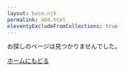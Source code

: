 ```yaml
---
layout: base.njk
permalink: 404.html
eleventyExcludeFromCollections: true
---
```


お探しのページは見つかりませんでした。

<a href="{{ '/' | url }}">ホームにもどる</a>
